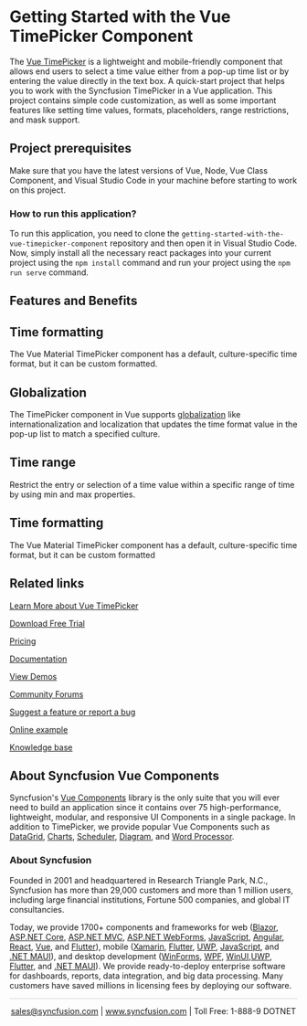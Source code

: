# Getting Started with the Vue TimePicker Component

The [Vue TimePicker](https://www.syncfusion.com/vue-components/vue-timepicker?utm_source=github&utm_medium=listing&utm_campaign=vue-timepicker-github-samples) is a lightweight and mobile-friendly component that allows end users to select a time value either from a pop-up time list or by entering the value directly in the text box. A quick-start project that helps you to work with the Syncfusion TimePicker in a Vue application. This project contains simple code customization, as well as some important features like setting time values, formats, placeholders, range restrictions, and mask support.

## Project prerequisites

Make sure that you have the latest versions of Vue, Node, Vue Class Component, and Visual Studio Code in your machine before starting to work on this project.

### How to run this application?

To run this application, you need to clone the `getting-started-with-the-vue-timepicker-component` repository and then open it in Visual Studio Code. Now, simply install all the necessary react packages into your current project using the `npm install` command and run your project using the `npm run serve` command.

## Features and Benefits

## Time formatting

The Vue Material TimePicker component has a default, culture-specific time format, but it can be custom formatted.

## Globalization

The TimePicker component in Vue supports [globalization](https://ej2.syncfusion.com/vue/documentation/timepicker/globalization/?utm_source=github&utm_medium=listing&utm_campaign=vue-timepicker-github-samples) like internationalization and localization that updates the time format value in the pop-up list to match a specified culture.

## Time range

Restrict the entry or selection of a time value within a specific range of time by using min and max properties.

## Time formatting

The Vue Material TimePicker component has a default, culture-specific time format, but it can be custom formatted

## Related links
[Learn More about Vue TimePicker](https://www.syncfusion.com/vue-components/vue-timepicker?utm_source=github&utm_medium=listing&utm_campaign=vue-timepicker-github-samples)

[Download Free Trial](https://www.syncfusion.com/downloads/vue?utm_source=github&utm_medium=listing&utm_campaign=vue-timepicker-github-samples)

[Pricing](https://www.syncfusion.com/sales/products/vue?utm_source=github&utm_medium=listing&utm_campaign=vue-timepicker-github-samples)

[Documentation](https://ej2.syncfusion.com/vue/documentation/timepicker/getting-started/?utm_source=github&utm_medium=listing&utm_campaign=vue-timepicker-github-samples)

[View Demos](https://github.com/SyncfusionExamples/getting-started-with-the-vue-timepicker-component?utm_source=github&utm_medium=listing&utm_campaign=vue-timepicker-github-samples)

[Community Forums](https://www.syncfusion.com/forums/vue-ui-components?utm_source=github&utm_medium=listing&utm_campaign=vue-timepicker-github-samples)

[Suggest a feature or report a bug](https://www.syncfusion.com/feedback/vue?utm_source=github&utm_medium=listing&utm_campaign=vue-timepicker-github-samples)

[Online example](https://ej2.syncfusion.com/vue/demos/#/material/timepicker/default.html?utm_source=github&utm_medium=listing&utm_campaign=vue-timepicker-github-samples)

[Knowledge base](https://www.syncfusion.com/kb/vue-ui-components?utm_source=github&utm_medium=listing&utm_campaign=vue-timepicker-github-samples)

## About Syncfusion Vue Components

Syncfusion's [Vue Components](https://www.syncfusion.com/vue-components?utm_source=github&utm_medium=listing&utm_campaign=vue-timepicker-github-samples) library is the only suite that you will ever need to build an application since it contains over 75 high-performance, lightweight, modular, and responsive UI Components in a single package. In addition to TimePicker, we provide popular Vue Components such as [DataGrid](https://www.syncfusion.com/vue-components/vue-grid?utm_source=github&utm_medium=listing&utm_campaign=vue-timepicker-github-samples), [Charts](https://www.syncfusion.com/vue-components/vue-charts?utm_source=github&utm_medium=listing&utm_campaign=vue-timepicker-github-samples), [Scheduler](https://www.syncfusion.com/vue-components/vue-scheduler?utm_source=github&utm_medium=listing&utm_campaign=vue-timepicker-github-samples), [Diagram](https://www.syncfusion.com/vue-components/vue-diagram?utm_source=github&utm_medium=listing&utm_campaign=vue-timepicker-github-samples), and [Word Processor](https://www.syncfusion.com/vue-components/vue-word-processor?utm_source=github&utm_medium=listing&utm_campaign=vue-timepicker-github-samples).

### About Syncfusion
Founded in 2001 and headquartered in Research Triangle Park, N.C., Syncfusion has more than 29,000 customers and more than 1 million users, including large financial institutions, Fortune 500 companies, and global IT consultancies.

Today, we provide 1700+ components and frameworks for web ([Blazor](https://www.syncfusion.com/blazor-components?utm_source=github&utm_medium=listing&utm_campaign=vue-timepicker-github-samples), [ASP.NET Core](https://www.syncfusion.com/aspnet-core-ui-controls?utm_source=github&utm_medium=listing&utm_campaign=vue-timepicker-github-samples), [ASP.NET MVC](https://www.syncfusion.com/aspnet-mvc-ui-controls?utm_source=github&utm_medium=listing&utm_campaign=vue-timepicker-github-samples), [ASP.NET WebForms](https://www.syncfusion.com/jquery/aspnet-webforms-ui-controls?utm_source=github&utm_medium=listing&utm_campaign=vue-timepicker-github-samples), [JavaScript](https://www.syncfusion.com/javascript-ui-controls?utm_source=github&utm_medium=listing&utm_campaign=vue-timepicker-github-samples), [Angular](https://www.syncfusion.com/angular-ui-components?utm_source=github&utm_medium=listing&utm_campaign=vue-timepicker-github-samples), [React](https://www.syncfusion.com/react-ui-components?utm_source=github&utm_medium=listing&utm_campaign=vue-timepicker-github-samples), [Vue](https://www.syncfusion.com/vue-ui-components?utm_source=github&utm_medium=listing&utm_campaign=vue-timepicker-github-samples), and [Flutter](https://www.syncfusion.com/flutter-widgets?utm_source=github&utm_medium=listing&utm_campaign=vue-timepicker-github-samples)), mobile ([Xamarin](https://www.syncfusion.com/xamarin-ui-controls?utm_source=github&utm_medium=listing&utm_campaign=vue-timepicker-github-samples), [Flutter](https://www.syncfusion.com/flutter-widgets?utm_source=github&utm_medium=listing&utm_campaign=vue-timepicker-github-samples), [UWP](https://www.syncfusion.com/uwp-ui-controls?utm_source=github&utm_medium=listing&utm_campaign=vue-timepicker-github-samples), [JavaScript](https://www.syncfusion.com/javascript-ui-controls?utm_source=github&utm_medium=listing&utm_campaign=vue-timepicker-github-samples), and [.NET MAUI](https://www.syncfusion.com/maui-controls?utm_source=github&utm_medium=listing&utm_campaign=vue-timepicker-github-samples)), and desktop development ([WinForms](https://www.syncfusion.com/winforms-ui-controls?utm_source=github&utm_medium=listing&utm_campaign=vue-timepicker-github-samples), [WPF](https://www.syncfusion.com/wpf-controls?utm_source=github&utm_medium=listing&utm_campaign=vue-timepicker-github-samples), [WinUI](https://www.syncfusion.com/winui-controls?utm_source=github&utm_medium=listing&utm_campaign=vue-timepicker-github-samples),[UWP](https://www.syncfusion.com/uwp-ui-controls?utm_source=github&utm_medium=listing&utm_campaign=vue-timepicker-github-samples), [Flutter](https://www.syncfusion.com/flutter-widgets?utm_source=github&utm_medium=listing&utm_campaign=vue-timepicker-github-samples), and [.NET MAUI](https://www.syncfusion.com/maui-controls?utm_source=github&utm_medium=listing&utm_campaign=vue-timepicker-github-samples)). We provide ready-to-deploy enterprise software for dashboards, reports, data integration, and big data processing. Many customers have saved millions in licensing fees by deploying our software.

<hr style="height:0.3px;border:none;color:lightgrey;background-color:lightgrey;" />

<p align="center">
<a href="mailto:sales@syncfusion.com?Subject=Syncfusion Vue TimePicker - GitHub" target="_top">sales@syncfusion.com</a> | <a href="https://www.syncfusion.com?utm_source=github&utm_medium=listing&utm_campaign=vue-timepicker-github-samples">www.syncfusion.com</a> | Toll Free: 1-888-9 DOTNET <br>
</p>
